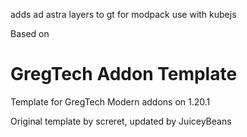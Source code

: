 adds ad astra layers to gt for modpack use with kubejs

Based on 
# GregTech Addon Template
Template for GregTech Modern addons on 1.20.1

Original template by screret, updated by JuiceyBeans
